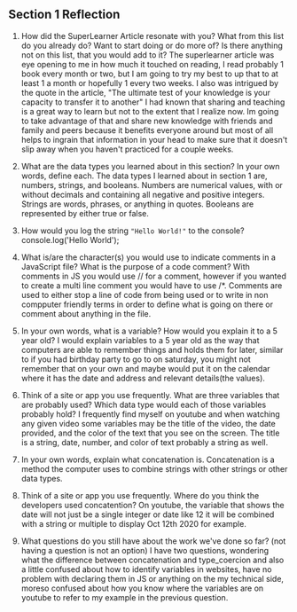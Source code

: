 ## Section 1 Reflection

1. How did the SuperLearner Article resonate with you? What from this list do you already do? Want to start doing or do more of? Is there anything not on this list, that you would add to it?
The superlearner article was eye opening to me in how much it touched on reading, I read probably 1 book every month or two, but I am going to try my best to up that to at least 1 a month or hopefully 1 every two weeks. I also was intrigued by the quote in the article, "The ultimate test of your knowledge is your capacity to transfer it to another" I had known that sharing and teaching is a great way to learn but not to the extent that I realize now. Im going to take advantage of that and share new knowledge with friends and family and peers because it benefits everyone around but most of all helps to ingrain that information in your head to make sure that it doesn't slip away when you haven't practiced for a couple weeks.

2. What are the data types you learned about in this section? In your own words, define each.
The data types I learned about in section 1 are, numbers, strings, and booleans. Numbers are numerical values, with or without decimals and containing all negative and positive integers. Strings are words, phrases, or anything in quotes. Booleans are represented by either true or false.
3. How would you log the string `"Hello World!"` to the console?
console.log('Hello World');
4. What is/are the character(s) you would use to indicate comments in a JavaScript file? What is the purpose of a code comment?
With comments in JS you would use // for a comment, however if you wanted to create a multi line comment you would have to use /*. Comments are used to either stop a line of code from being used or to write in non compputer friendly terms in order to define what is going on there or comment about anything in the file.
5. In your own words, what is a variable? How would you explain it to a 5 year old?
I would explain variables to a 5 year old as the way that computers are able to remember things and holds them for later, similar to if you had birthday party to go to on saturday, you might not remember that on your own and maybe would put it on the calendar where it has the date and address and relevant details(the values).
6. Think of a site or app you use frequently. What are three variables that are probably used? Which data type would each of those variables probably hold?
I frequently find myself on youtube and when watching any given video some variables may be the title of the video, the date provided, and the color of the text that you see on the screen. The title is a string, date, number, and color of text probably a string as well.
7. In your own words, explain what concatenation is.
Concatenation is a method the computer uses to combine strings with other strings or other data types.
8. Think of a site or app you use frequently. Where do you think the developers used concatention?
On youtube, the variable that shows the date will not just be a single integer or date like 12 it will be combined with a string or multiple to display Oct 12th 2020 for example.
9. What questions do you still have about the work we've done so far? (not having a question is not an option)
I have two questions, wondering what the difference between concatenation and type_coercion and also a little confused about how to identify variables in websites, have no problem with declaring them in JS or anything on the my technical side, moreso confused about how you know where the variables are on youtube to refer to my example in the previous question.

